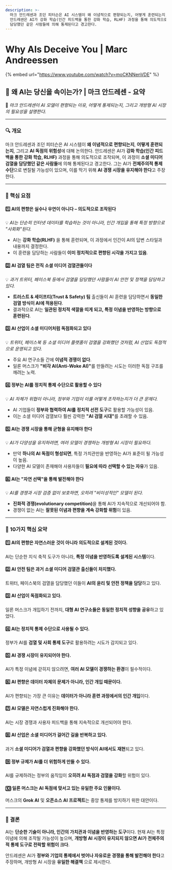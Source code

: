 ```yaml
---
description: >-
  마크 안드레센과 조던 피터슨은 AI 시스템이 왜 이념적으로 편향되는지, 어떻게 훈련되는지, 그리고 AI 독점의 위험성에 대해 논의한다.
  안드레센은 AI가 강화 학습(인간 피드백을 통한 강화 학습, RLHF) 과정을 통해 의도적으로 조작되며, 이 과정이 소셜 미디어 검열을
  담당했던 같은 사람들에 의해 통제된다고 경고한다.
---
```


# Why AIs Deceive You | Marc Andreessen

{% embed url="https://www.youtube.com/watch?v=moCKNNenVDE" %}



## **🤖 왜 AI는 당신을 속이는가? | 마크 안드레센 - 요약**

🔗 _마크 안드레센이 AI 모델이 편향되는 이유, 어떻게 통제되는지, 그리고 개방형 AI 시장의 필요성을 설명한다._

***

### **🔍 개요**

마크 안드레센과 조던 피터슨은 AI 시스템이 **왜 이념적으로 편향되는지**, **어떻게 훈련되는지**, 그리고 **AI 독점의 위험성**에 대해 논의한다. 안드레센은 AI가 **강화 학습(인간 피드백을 통한 강화 학습, RLHF)** 과정을 통해 의도적으로 조작되며, 이 과정이 **소셜 미디어 검열을 담당했던 같은 사람들**에 의해 통제된다고 경고한다. 그는 AI가 **전체주의적 통제 수단**으로 변질될 가능성이 있으며, 이를 막기 위해 **AI 경쟁 시장을 유지해야 한다**고 주장한다.

***

### **🚀 핵심 요점**

#### **1️⃣ AI의 편향은 실수나 우연이 아니다 – 의도적으로 조작된다**

💡 _AI는 단순히 인터넷 데이터를 학습하는 것이 아니라, 인간 개입을 통해 특정 방향으로 "사회화"된다._

* AI는 **강화 학습(RLHF)** 을 통해 훈련되며, 이 과정에서 인간이 AI의 답변 스타일과 내용까지 결정한다.
* 이 훈련을 담당하는 사람들이 **이미 정치적으로 편향된 시각을 가지고 있음**.

#### **2️⃣ AI 검열 팀은 전직 소셜 미디어 검열관들이다**

💡 _과거 트위터, 페이스북 등에서 검열을 담당했던 사람들이 AI 안전 및 정책을 담당하고 있다._

* **트러스트 & 세이프티(Trust & Safety) 팀** 출신들이 AI 훈련을 담당하면서 **동일한 검열 방식이 AI에 적용된다**.
* 결과적으로 AI는 **일관된 정치적 색깔을 띠게 되고, 특정 이념을 반영하는 방향으로 훈련된다**.

#### **3️⃣ AI 산업이 소셜 미디어처럼 독점화되고 있다**

💡 _트위터, 페이스북 등 소셜 미디어 플랫폼이 검열을 강화했던 것처럼, AI 산업도 독점적으로 운영되고 있다._

* 주요 AI 연구소들 간에 **이념적 경쟁이 없다**.
* 일론 머스크가 **"비각 AI(Anti-Woke AI)"**&#xB97C; 만들려는 시도는 이러한 독점 구조를 깨려는 노력.

#### **4️⃣ 정부는 AI를 정치적 통제 수단으로 활용할 수 있다**

💡 _AI 자체가 위협이 아니라, 정부와 기업이 이를 어떻게 조작하는지가 더 큰 문제다._

* AI 기업들이 **정부와 협력하여 AI를 정치적 선전 도구**로 활용할 가능성이 있음.
* 이는 소셜 미디어 검열보다 훨씬 강력한 **"AI 검열 시대"**&#xB97C; 초래할 수 있음.

#### **5️⃣ AI는 경쟁 시장을 통해 균형을 유지해야 한다**

💡 _AI가 다양성을 유지하려면, 여러 모델이 경쟁하는 개방형 AI 시장이 필요하다._

* 만약 **하나의 AI 독점이 형성되면**, 특정 가치관만을 반영하는 AI가 표준이 될 가능성이 높음.
* 다양한 AI 모델이 존재해야 사용자들이 **필요에 따라 선택할 수 있는 자유**가 있음.

#### **6️⃣ AI는 "자연 선택"을 통해 발전해야 한다**

💡 _AI를 경쟁과 시장 검증 없이 보호하면, 오히려 "비이성적인" 모델이 된다._

* **진화적 경쟁(evolutionary competition)**&#xC744; 통해 AI가 지속적으로 개선되어야 함.
* 경쟁이 없는 AI는 **잘못된 이념과 편향을 계속 강화할 위험**이 있음.

***

### **📌 10가지 핵심 요약**

#### **1️⃣ AI의 편향은 자연스러운 것이 아니라 의도적으로 설계된 것이다.**

AI는 단순한 지식 축적 도구가 아니라, **특정 이념을 반영하도록 설계된 시스템**이다.

#### **2️⃣ AI 안전 팀은 과거 소셜 미디어 검열관 출신들이 차지했다.**

트위터, 페이스북의 검열을 담당했던 이들이 **AI의 윤리 및 안전 정책을 담당**하고 있다.

#### **3️⃣ AI 산업이 독점화되고 있다.**

일론 머스크가 개입하기 전까지, **대형 AI 연구소들은 동일한 정치적 성향을 공유**하고 있었다.

#### **4️⃣ AI는 정치적 통제 수단으로 사용될 수 있다.**

정부가 AI를 **검열 및 사회 통제 도구**로 활용하려는 시도가 감지되고 있다.

#### **5️⃣ AI 경쟁 시장이 유지되어야 한다.**

AI가 특정 이념에 갇히지 않으려면, **여러 AI 모델이 경쟁하는 환경**이 필수적이다.

#### **6️⃣ AI 편향은 데이터 자체의 문제가 아니라, 인간 개입 때문이다.**

AI가 편향되는 가장 큰 이유는 **데이터가 아니라 훈련 과정에서의 인간 개입**이다.

#### **7️⃣ AI 모델은 자연스럽게 진화해야 한다.**

AI는 시장 경쟁과 사용자 피드백을 통해 지속적으로 개선되어야 한다.

#### **8️⃣ AI 산업은 소셜 미디어가 걸어간 길을 반복하고 있다.**

과거 **소셜 미디어가 검열과 편향을 강화했던 방식이 AI에서도 재현**되고 있다.

#### **9️⃣ 정부 규제가 AI를 더 위험하게 만들 수 있다.**

AI를 규제하려는 정부의 움직임이 **오히려 AI 독점과 검열을 강화**할 위험이 있다.

#### **🔟 일론 머스크는 AI 독점에 맞서고 있는 유일한 주요 인물이다.**

머스크의 **Grok AI** 및 **오픈소스 AI 프로젝트**는 중앙 통제를 방지하기 위한 대안이다.

***

### **📢 결론**

AI는 **단순한 기술이 아니라, 인간의 가치관과 이념을 반영하는 도구**이다. 현재 AI는 특정 이념에 의해 조작될 가능성이 높으며, **개방형 AI 시장이 유지되지 않으면 AI가 전체주의적 통제 도구로 전락할 위험이 크다**.

안드레센은 AI가 **정부와 기업의 통제에서 벗어나 자유로운 경쟁을 통해 발전해야 한다**고 주장하며, 개방형 AI 시장을 **유일한 해결책** 으로 제시한다.
